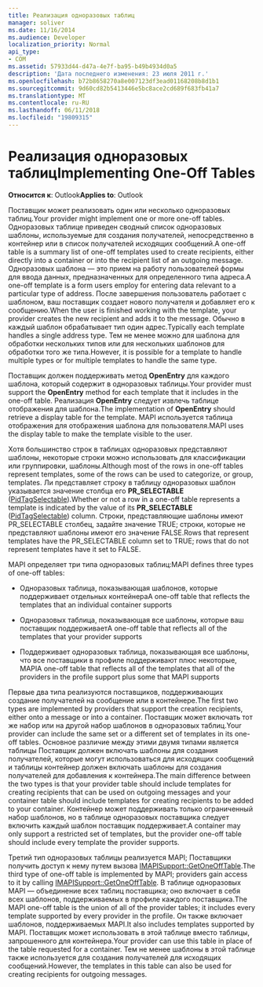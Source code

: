 ```yaml
---
title: Реализация одноразовых таблиц
manager: soliver
ms.date: 11/16/2014
ms.audience: Developer
localization_priority: Normal
api_type:
- COM
ms.assetid: 57933d44-d47a-4e7f-ba95-b49b4934d0a5
description: 'Дата последнего изменения: 23 июля 2011 г.'
ms.openlocfilehash: b72b8658270a8e007123df3ead01168208b8d1b1
ms.sourcegitcommit: 9d60cd82b5413446e5bc8ace2cd689f683fb41a7
ms.translationtype: MT
ms.contentlocale: ru-RU
ms.lasthandoff: 06/11/2018
ms.locfileid: "19809315"
---
```

# <a name="implementing-one-off-tables"></a><span data-ttu-id="454f6-103">Реализация одноразовых таблиц</span><span class="sxs-lookup"><span data-stu-id="454f6-103">Implementing One-Off Tables</span></span>

<span data-ttu-id="454f6-104">**Относится к**: Outlook</span><span class="sxs-lookup"><span data-stu-id="454f6-104">**Applies to**: Outlook</span></span> 
  
<span data-ttu-id="454f6-105">Поставщик может реализовать один или несколько одноразовых таблиц.</span><span class="sxs-lookup"><span data-stu-id="454f6-105">Your provider might implement one or more one-off tables.</span></span> <span data-ttu-id="454f6-106">Одноразовых таблице приведен сводный список одноразовых шаблоны, используемые для создания получателей, непосредственно в контейнер или в список получателей исходящих сообщений.</span><span class="sxs-lookup"><span data-stu-id="454f6-106">A one-off table is a summary list of one-off templates used to create recipients, either directly into a container or into the recipient list of an outgoing message.</span></span> <span data-ttu-id="454f6-107">Одноразовых шаблона — это прием на работу пользователей формы для ввода данных, предназначенных для определенного типа адреса.</span><span class="sxs-lookup"><span data-stu-id="454f6-107">A one-off template is a form users employ for entering data relevant to a particular type of address.</span></span> <span data-ttu-id="454f6-108">После завершения пользователь работает с шаблоном, ваш поставщик создает нового получателя и добавляет его к сообщению.</span><span class="sxs-lookup"><span data-stu-id="454f6-108">When the user is finished working with the template, your provider creates the new recipient and adds it to the message.</span></span> <span data-ttu-id="454f6-109">Обычно в каждый шаблон обрабатывает тип один адрес.</span><span class="sxs-lookup"><span data-stu-id="454f6-109">Typically each template handles a single address type.</span></span> <span data-ttu-id="454f6-110">Тем не менее можно для шаблона для обработки нескольких типов или для нескольких шаблонов для обработки того же типа.</span><span class="sxs-lookup"><span data-stu-id="454f6-110">However, it is possible for a template to handle multiple types or for multiple templates to handle the same type.</span></span> 
  
<span data-ttu-id="454f6-111">Поставщик должен поддерживать метод **OpenEntry** для каждого шаблона, который содержит в одноразовых таблицы.</span><span class="sxs-lookup"><span data-stu-id="454f6-111">Your provider must support the **OpenEntry** method for each template that it includes in the one-off table.</span></span> <span data-ttu-id="454f6-112">Реализация **OpenEntry** следует извлечь таблице отображения для шаблона.</span><span class="sxs-lookup"><span data-stu-id="454f6-112">The implementation of **OpenEntry** should retrieve a display table for the template.</span></span> <span data-ttu-id="454f6-113">MAPI используется таблица отображения для отображения шаблона для пользователя.</span><span class="sxs-lookup"><span data-stu-id="454f6-113">MAPI uses the display table to make the template visible to the user.</span></span> 
  
<span data-ttu-id="454f6-114">Хотя большинство строк в таблицах одноразовых представляют шаблоны, некоторые строки можно использовать для классификации или группировки, шаблоны.</span><span class="sxs-lookup"><span data-stu-id="454f6-114">Although most of the rows in one-off tables represent templates, some of the rows can be used to categorize, or group, templates.</span></span> <span data-ttu-id="454f6-115">Ли представляет строку в таблицу одноразовых шаблон указывается значение столбца его **PR_SELECTABLE** ([PidTagSelectable](pidtagselectable-canonical-property.md)).</span><span class="sxs-lookup"><span data-stu-id="454f6-115">Whether or not a row in a one-off table represents a template is indicated by the value of its **PR_SELECTABLE** ([PidTagSelectable](pidtagselectable-canonical-property.md)) column.</span></span> <span data-ttu-id="454f6-116">Строки, представляющие шаблоны имеют PR_SELECTABLE столбец, задайте значение TRUE; строки, которые не представляют шаблоны имеют его значение FALSE.</span><span class="sxs-lookup"><span data-stu-id="454f6-116">Rows that represent templates have the PR_SELECTABLE column set to TRUE; rows that do not represent templates have it set to FALSE.</span></span>
  
<span data-ttu-id="454f6-117">MAPI определяет три типа одноразовых таблиц:</span><span class="sxs-lookup"><span data-stu-id="454f6-117">MAPI defines three types of one-off tables:</span></span>
  
- <span data-ttu-id="454f6-118">Одноразовых таблица, показывающая шаблонов, которые поддерживает отдельных контейнера</span><span class="sxs-lookup"><span data-stu-id="454f6-118">A one-off table that reflects the templates that an individual container supports</span></span>
    
- <span data-ttu-id="454f6-119">Одноразовых таблица, показывающая все шаблоны, которые ваш поставщик поддерживает</span><span class="sxs-lookup"><span data-stu-id="454f6-119">A one-off table that reflects all of the templates that your provider supports</span></span> 
    
- <span data-ttu-id="454f6-120">Поддерживает одноразовых таблица, показывающая все шаблоны, что все поставщики в профиле поддерживают плюс некоторые, MAPI</span><span class="sxs-lookup"><span data-stu-id="454f6-120">A one-off table that reflects all of the templates that all of the providers in the profile support plus some that MAPI supports</span></span>
    
<span data-ttu-id="454f6-121">Первые два типа реализуются поставщиков, поддерживающих создание получателей на сообщение или в контейнере.</span><span class="sxs-lookup"><span data-stu-id="454f6-121">The first two types are implemented by providers that support the creation recipients, either onto a message or into a container.</span></span> <span data-ttu-id="454f6-122">Поставщик может включать тот же набор или на другой набор шаблонов в одноразовых таблиц.</span><span class="sxs-lookup"><span data-stu-id="454f6-122">Your provider can include the same set or a different set of templates in its one-off tables.</span></span> <span data-ttu-id="454f6-123">Основное различие между этими двумя типами является таблицы Поставщик должен включать шаблоны для создания получателей, которые могут использоваться для исходящих сообщений и таблицы контейнер должен включать шаблоны для создания получателей для добавления к контейнера.</span><span class="sxs-lookup"><span data-stu-id="454f6-123">The main difference between the two types is that your provider table should include templates for creating recipients that can be used on outgoing messages and your container table should include templates for creating recipients to be added to your container.</span></span> <span data-ttu-id="454f6-124">Контейнер может поддерживать только ограниченный набор шаблонов, но в таблице одноразовых поставщика следует включить каждый шаблон поставщик поддерживает.</span><span class="sxs-lookup"><span data-stu-id="454f6-124">A container may only support a restricted set of templates, but the provider one-off table should include every template the provider supports.</span></span>
  
<span data-ttu-id="454f6-125">Третий тип одноразовых таблицы реализуется MAPI; Поставщики получить доступ к нему путем вызова [IMAPISupport::GetOneOffTable](imapisupport-getoneofftable.md).</span><span class="sxs-lookup"><span data-stu-id="454f6-125">The third type of one-off table is implemented by MAPI; providers gain access to it by calling [IMAPISupport::GetOneOffTable](imapisupport-getoneofftable.md).</span></span> <span data-ttu-id="454f6-126">В таблице одноразовых MAPI — объединение всех таблиц поставщика; оно включает в себя всех шаблонов, поддерживаемых в профиле каждого поставщика.</span><span class="sxs-lookup"><span data-stu-id="454f6-126">The MAPI one-off table is the union of all of the provider tables; it includes every template supported by every provider in the profile.</span></span> <span data-ttu-id="454f6-127">Он также включает шаблонов, поддерживаемых MAPI.</span><span class="sxs-lookup"><span data-stu-id="454f6-127">It also includes templates supported by MAPI.</span></span> <span data-ttu-id="454f6-128">Поставщик может использовать в этой таблице вместо таблицы, запрошенного для контейнера.</span><span class="sxs-lookup"><span data-stu-id="454f6-128">Your provider can use this table in place of the table requested for a container.</span></span> <span data-ttu-id="454f6-129">Тем не менее шаблоны в этой таблице также используется для создания получателей для исходящих сообщений.</span><span class="sxs-lookup"><span data-stu-id="454f6-129">However, the templates in this table can also be used for creating recipients for outgoing messages.</span></span>
  

